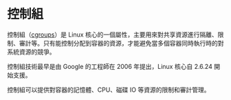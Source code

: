 # 控制組

控制組（[cgroups](https://en.wikipedia.org/wiki/Cgroups)）是 Linux 核心的一個屬性，主要用來對共享資源進行隔離、限制、審計等。只有能控制分配到容器的資源，才能避免當多個容器同時執行時的對系統資源的競爭。

控制組技術最早是由 Google 的工程師在 2006 年提出，Linux 核心自 2.6.24 開始支援。

控制組可以提供對容器的記憶體、CPU、磁碟 IO 等資源的限制和審計管理。
